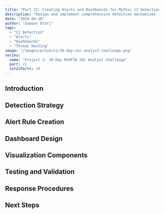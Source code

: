 ```yaml
---
title: "Part 22: Creating Alerts and Dashboards for Mythic C2 Detection"
description: "Design and implement comprehensive detection mechanisms for Mythic C2 activities using the ELK Stack."
date: "2024-04-10"
author: "Samson Otori"
tags:
  - "C2 Detection"
  - "Alerts"
  - "Dashboards"
  - "Threat Hunting"
image: "/images/projects/30-day-soc-analyst-challenge.png"
series:
  name: "Project 3: 30-Day MYDFIR SOC Analyst Challenge"
  part: 22
  totalParts: 30
---
```


## Introduction

## Detection Strategy

## Alert Rule Creation

## Dashboard Design

## Visualization Components

## Testing and Validation

## Response Procedures

## Next Steps 